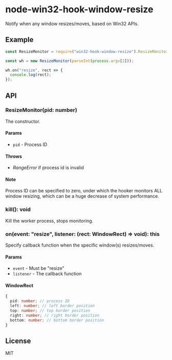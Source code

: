 # node-win32-hook-window-resize

Notify when any window resizes/moves, based on Win32 APIs.

## Example

```js
const ResizeMonitor = require("win32-hook-window-resize").ResizeMonitor;

const wh = new ResizeMonitor(parseInt(process.argv[2]));

wh.on("resize", rect => {
  console.log(rect);
});
```

## API

### ResizeMonitor(pid: number)

The constructor.

#### Params

- `pid` - Process ID

#### Throws

- _RangeError_ if process id is invalid

#### Note

Process ID can be specified to zero, under which the hooker monitors
ALL window resizing, which can be a huge decrease of system performance.

### kill(): void

Kill the worker process, stops monitoring.

### on(event: "resize", listener: (rect: WindowRect) => void): this

Specify callback function when the specific window(s) resizes/moves.

#### Params

- `event` - Must be "resize"
- `listener` - The callback function

#### WindowRect

```ts
{
  pid: number; // process ID
  left: number; // left border position
  top: number; // top border position
  right: number; // right border position
  bottom: number; // bottom border position
}
```

## License

MIT
